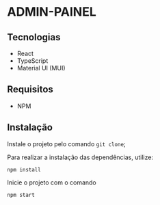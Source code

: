 # ADMIN-PAINEL

## Tecnologias
- React
- TypeScript
- Material UI (MUI)

## Requisitos
- NPM

## Instalação

Instale o projeto pelo comando `git clone`;

Para realizar a instalação das dependências, utilize:
```
npm install 
```

Inicie o projeto com o comando
```
npm start
```
